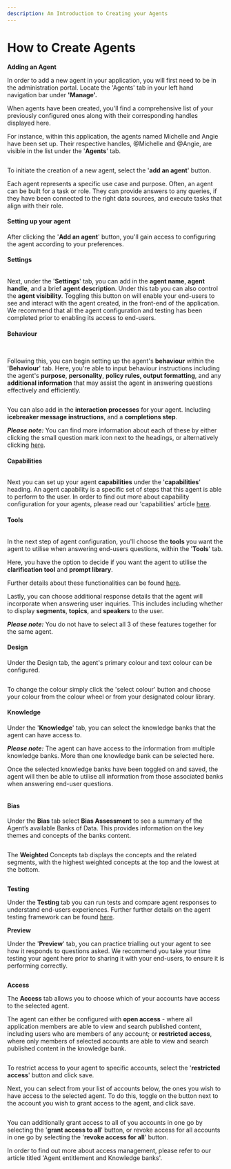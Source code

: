 ```yaml
---
description: An Introduction to Creating your Agents
---
```


# How to Create Agents

**Adding an Agent**

In order to add a new agent in your application, you will first need to be in the administration portal. Locate the 'Agents' tab in your left hand navigation bar under **'Manage'.**&#x20;

When agents have been created, you'll find a comprehensive list of your previously configured ones along with their corresponding handles displayed here.

For instance, within this application, the agents named Michelle and Angie have been set up. Their respective handles, @Michelle and @Angie, are visible in the list under the '**Agents**' tab.

<figure><img src="../../../.gitbook/assets/Screenshot 2024-03-06 at 17.07.36.png" alt=""><figcaption></figcaption></figure>

To initiate the creation of a new agent, select the '**add an agent**' button.

Each agent represents a specific use case and purpose. Often, an agent can be built for a task or role. They can provide answers to any queries, if they have been connected to the right data sources, and execute tasks that align with their role.

#### Setting up your agent

After clicking the '**Add an agent**' button, you'll gain access to configuring the agent according to your preferences.

#### Settings

<figure><img src="../../../.gitbook/assets/Summit10 2024-06-19 22-05-27.png" alt=""><figcaption></figcaption></figure>

Next, under the '**Settings**' tab, you can add in the **agent name**, **agent handle**, and a brief **agent description**. Under this tab you can also control the **agent visibility**. Toggling this button on will enable your end-users to see and interact with the agent created, in the front-end of the application. We recommend that all the agent configuration and testing has been completed prior to enabling its access to end-users.&#x20;

#### Behaviour



<figure><img src="../../../.gitbook/assets/Summit10 2024-06-19 22-08-09.png" alt=""><figcaption></figcaption></figure>

<figure><img src="../../../.gitbook/assets/Summit10 2024-06-19 22-12-10.png" alt=""><figcaption></figcaption></figure>

Following this, you can begin setting up the agent's **behaviour** within the '**Behaviour**' tab. Here, you're able to input behaviour instructions including the agent's **purpose**, **personality**, **policy rules, output formatting**, and any **additional information** that may assist the agent in answering questions effectively and efficiently.

<figure><img src="../../../.gitbook/assets/Summit10 2024-06-19 22-13-31.png" alt=""><figcaption></figcaption></figure>

You can also add in the **interaction processes** for your agent. Including **icebreaker message instructions**, and a **completions step**.&#x20;

_**Please note:**_ You can find more information about each of these by either clicking the small question mark icon next to the headings, or alternatively clicking [here](https://docs.mindset.ai/platform/features/agents/how-to-configure-agents).

#### Capabilities

<figure><img src="../../../.gitbook/assets/summit10 2024-06-19 22-20-24.png" alt=""><figcaption></figcaption></figure>

Next you can set up your agent **capabilities** under the '**capabilities**' heading. An agent capability is a specific set of steps that this agent is able to perform to the user. In order to find out more about capability configuration for your agents, please read our 'capabilities' article [here](how-to-configure-capabilities.md).&#x20;

#### Tools

<figure><img src="../../../.gitbook/assets/Summit10 2024-06-19 22-16-58 (1).png" alt=""><figcaption></figcaption></figure>

In the next step of agent configuration, you'll choose the **tools** you want the agent to utilise when answering end-users questions, within the '**Tools**' tab.

Here, you have the option to decide if you want the agent to utilise the **clarification tool** and **prompt library**.&#x20;

Further details about these functionalities can be found [here](https://docs.mindset.ai/platform/features/agents/how-to-configure-agents).&#x20;

Lastly, you can choose additional response details that the agent will incorporate when answering user inquiries. This includes including whether to display **segments**, **topics**, and **speakers** to the user.&#x20;

_**Please note:**_ You do not have to select all 3 of these features together for the same agent.&#x20;

#### Design

Under the Design tab, the agent's primary colour and text colour can be configured.



<figure><img src="../../../.gitbook/assets/Screenshot 2024-05-30 at 12.26.27.png" alt=""><figcaption></figcaption></figure>

To change the colour simply click the 'select colour' button and choose your colour from the colour wheel or from your designated colour library.

#### Knowledge&#x20;

Under the '**Knowledge**' tab, you can select the knowledge banks that the agent can have access to.&#x20;

_**Please note:**_ The agent can have access to the information from multiple knowledge banks. More than one knowledge bank can be selected here.&#x20;

Once the selected knowledge banks have been toggled on and saved, the agent will then be able to utilise all information from those associated banks when answering end-user questions.&#x20;

<figure><img src="../../../.gitbook/assets/summit10 2024-06-19 20-52-41.png" alt=""><figcaption></figcaption></figure>

#### Bias

Under the **Bias** tab select **Bias Assessment** to see a summary of the Agent’s available Banks of Data. This provides information on the key themes and concepts of the banks content.

<figure><img src="../../../.gitbook/assets/Summit10 2024-06-19 21-58-04 (1).png" alt=""><figcaption></figcaption></figure>

The **Weighted** Concepts tab displays the concepts and the related segments, with the highest weighted concepts at the top and the lowest at the bottom.

<figure><img src="../../../.gitbook/assets/Summit10 2024-06-19 21-58-41 (1).png" alt=""><figcaption></figcaption></figure>

**Testing**

Under the **Testing** tab you can run tests and compare agent responses to understand end-users experiences. Further further details on the agent testing framework can be found [here](../../../general/ai-and-security/ai-guidelines.md).

**Preview**

Under the '**Preview**' tab, you can practice trialling out your agent to see how it responds to questions asked. We recommend you take your time testing your agent here prior to sharing it with your end-users, to ensure it is performing correctly.

<figure><img src="../../../.gitbook/assets/Summit10 2024-06-19 22-03-44.png" alt=""><figcaption></figcaption></figure>

**Access**&#x20;

The **Access** tab allows you to choose which of your accounts have access to the selected agent.&#x20;

The agent can either be configured with **open access** - where all application members are able to view and search published content, including users who are members of any account; or **restricted access**, where only members of selected accounts are able to view and search published content in the knowledge bank.&#x20;

<figure><img src="../../../.gitbook/assets/summit10 2024-06-19 20-54-38.png" alt=""><figcaption></figcaption></figure>

To restrict access to your agent to specific accounts, select the '**restricted access**' button and click save.&#x20;

Next, you can select from your list of accounts below, the ones you wish to have access to the selected agent. To do this, toggle on the button next to the account you wish to grant access to the agent, and click save.&#x20;

<figure><img src="../../../.gitbook/assets/summit10 2024-06-19 20-56-41.png" alt=""><figcaption></figcaption></figure>

You can additionally grant access to all of you accounts in one go by selecting the '**grant access to all**' button, or revoke access for all accounts in one go by selecting the '**revoke access for all**' button.

In order to find out more about access management, please refer to our article titled 'Agent entitlement and Knowledge banks'.

####







####





